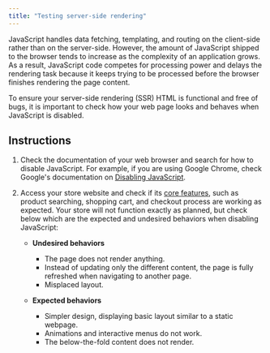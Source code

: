 ```yaml
---
title: "Testing server-side rendering"
---
```


JavaScript handles data fetching, templating, and routing on the client-side rather than on the server-side. However, the amount of JavaScript shipped to the browser tends to increase as the complexity of an application grows. As a result, JavaScript code competes for processing power and delays the rendering task because it keeps trying to be processed before the browser finishes rendering the page content.

To ensure your server-side rendering (SSR) HTML is functional and free of bugs, it is important to check how your web page looks and behaves when JavaScript is disabled.

## Instructions

1. Check the documentation of your web browser and search for how to disable JavaScript. For example, if you are using Google Chrome, check Google's documentation on [Disabling JavaScript](https://developers.google.com/web/tools/chrome-devtools/javascript/disable).

2. Access your store website and check if its [core features](https://developers.vtex.com/docs/guides/getting-started#vtex-core-services), such as product searching, shopping cart, and checkout process are working as expected. Your store will not function exactly as planned, but check below which are the expected and undesired behaviors when disabling JavaScript:

    - **Undesired behaviors**
        - The page does not render anything.
        - Instead of updating only the different content, the page is fully refreshed when navigating to another page.
        - Misplaced layout.

    - **Expected behaviors**
        - Simpler design, displaying basic layout similar to a static webpage.
        - Animations and interactive menus do not work.
        - The below-the-fold content does not render.
